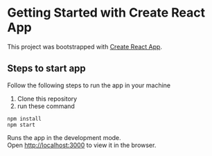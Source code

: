 # Getting Started with Create React App

This project was bootstrapped with [Create React App](https://github.com/facebook/create-react-app).

## Steps to start app

Follow the following steps to run the app in your machine

1. Clone this repository
2. run these command

```
npm install
npm start
```

Runs the app in the development mode.\
Open [http://localhost:3000](http://localhost:3000) to view it in the browser.
